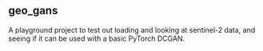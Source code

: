 ## geo_gans

A playground project to test out loading and looking at sentinel-2 data, and seeing if it can be used with a basic PyTorch DCGAN.
